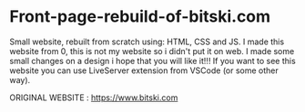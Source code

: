 # Front-page-rebuild-of-bitski.com

Small website, rebuilt from scratch using: HTML, CSS and JS. I made this website from 0, this is not my website so i didn't put it on web. I made some small changes on a design i hope that you will like it!!! If you want to see this website you can use LiveServer extension from VSCode (or some other way).

ORIGINAL WEBSITE : https://www.bitski.com

